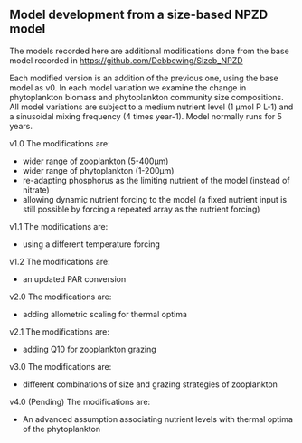 ## Model development from a size-based NPZD model

The models recorded here are additional modifications done from the base model recorded in https://github.com/Debbcwing/Sizeb_NPZD

Each modified version is an addition of the previous one, using the base model as v0. In each model variation we examine the change in phytoplankton biomass and phytoplankton community size compositions.
All model variations are subject to a medium nutrient level (1 µmol P L-1) and a sinusoidal mixing frequency (4 times year-1). 
Model normally runs for 5 years.

v1.0
The modifications are:
  - wider range of zooplankton (5-400µm)
  - wider range of phytoplankton  (1-200µm)
  - re-adapting phosphorus as the limiting nutrient of the model (instead of nitrate)
  - allowing dynamic nutrient forcing to the model (a fixed nutrient input is still possible by forcing a repeated array as the nutrient forcing)


v1.1
The modifications are:
  - using a different temperature forcing

v1.2
The modifications are:
  - an updated PAR conversion


v2.0
The modifications are:
  - adding allometric scaling for thermal optima

v2.1
The modifications are:
  - adding Q10 for zooplankton grazing

v3.0
The modifications are:
  - different combinations of size and grazing strategies of zooplankton

v4.0 (Pending)
The modifications are:
  - An advanced assumption associating nutrient levels with thermal optima of the phytoplankton
